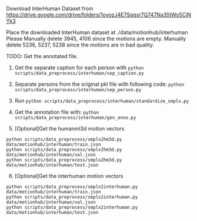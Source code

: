 Download InterHuman Dataset from https://drive.google.com/drive/folders/1oyozJ4E7Sqgsr7Q747Na35tWo5CjNYk3

Place the downloaded InterHuman dataset at ./data/motionhub/interhuman
Please Manually delete 3945, 4106 since the motions are empty.
Manually delete 5236, 5237, 5238 since the motions are in bad quality. 

TODO: Get the annotated file.

1. Get the separate caption for each person with `python scripts/data_preprocess/interhuman/sep_caption.py`

2. Separate persons from the original pkl file with following code:
    `python scripts/data_preprocess/interhuman/sep_person.py`

3. Run `python scripts/data_preprocess/interhuman/standardize_smplx.py`

4. Get the annotation file with:
    `python scripts/data_preprocess/interhuman/gen_anno.py`
5. [Optional]Get the humanml3d motion vectors
```
python scripts/data_preprocess/smplx2hm3d.py data/motionhub/interhuman/train.json
python scripts/data_preprocess/smplx2hm3d.py data/motionhub/interhuman/val.json
python scripts/data_preprocess/smplx2hm3d.py data/motionhub/interhuman/test.json
```
6. [Optional]Get the interhuman motion vectors
```
python scripts/data_preprocess/smplx2interhuman.py data/motionhub/interhuman/train.json
python scripts/data_preprocess/smplx2interhuman.py data/motionhub/interhuman/val.json
python scripts/data_preprocess/smplx2interhuman.py data/motionhub/interhuman/test.json
```